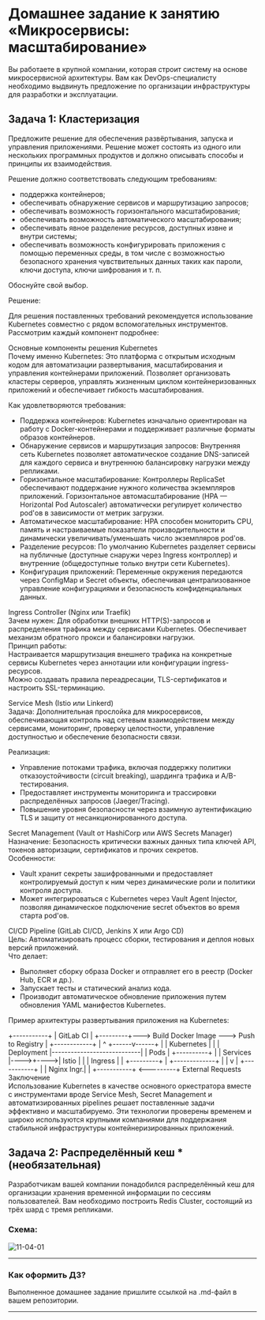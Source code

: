 
# Домашнее задание к занятию «Микросервисы: масштабирование»

Вы работаете в крупной компании, которая строит систему на основе микросервисной архитектуры.
Вам как DevOps-специалисту необходимо выдвинуть предложение по организации инфраструктуры для разработки и эксплуатации.

## Задача 1: Кластеризация

Предложите решение для обеспечения развёртывания, запуска и управления приложениями.
Решение может состоять из одного или нескольких программных продуктов и должно описывать способы и принципы их взаимодействия.

Решение должно соответствовать следующим требованиям:
- поддержка контейнеров;
- обеспечивать обнаружение сервисов и маршрутизацию запросов;
- обеспечивать возможность горизонтального масштабирования;
- обеспечивать возможность автоматического масштабирования;
- обеспечивать явное разделение ресурсов, доступных извне и внутри системы;
- обеспечивать возможность конфигурировать приложения с помощью переменных среды, в том числе с возможностью безопасного хранения чувствительных данных таких как пароли, ключи доступа, ключи шифрования и т. п.

Обоснуйте свой выбор.  

Решение:  

Для решения поставленных требований рекомендуется использование Kubernetes совместно с рядом вспомогательных инструментов. Рассмотрим каждый компонент подробнее:

Основные компоненты решения Kubernetes  
Почему именно Kubernetes: Это платформа с открытым исходным кодом для автоматизации развертывания, масштабирования и управления контейнерами приложений. Позволяет организовать кластеры серверов, управлять жизненным циклом контейнеризованных приложений и обеспечивает гибкость масштабирования.

Как удовлетворяются требования:  
+ Поддержка контейнеров: Kubernetes изначально ориентирован на работу с Docker-контейнерами и поддерживает различные форматы образов контейнеров.  
+ Обнаружение сервисов и маршрутизация запросов: Внутренняя сеть Kubernetes позволяет автоматическое создание DNS-записей для каждого сервиса и внутреннюю балансировку нагрузки между репликами.  
+ Горизонтальное масштабирование: Контроллеры ReplicaSet обеспечивают поддержание нужного количества экземпляров приложений. Горизонтальное автомасштабирование (HPA — Horizontal Pod Autoscaler) автоматически регулирует количество pod'ов в зависимости от метрик загрузки.  
+ Автоматическое масштабирование: HPA способен мониторить CPU, память и настраиваемые показатели производительности и динамически увеличивать/уменьшать число экземпляров pod'ов.  
+ Разделение ресурсов: По умолчанию Kubernetes разделяет сервисы на публичные (доступные снаружи через Ingress контроллер) и внутренние (общедоступные только внутри сети Kubernetes).  
+ Конфигурация приложений: Переменные окружения передаются через ConfigMap и Secret объекты, обеспечивая централизованное управление конфигурациями и безопасность конфиденциальных данных.


Ingress Controller (Nginx или Traefik)  
Зачем нужен: Для обработки внешних HTTP(S)-запросов и распределения трафика между сервисами Kubernetes. Обеспечивает механизм обратного прокси и балансировки нагрузки.  
Принцип работы:  
Настраивается маршрутизация внешнего трафика на конкретные сервисы Kubernetes через аннотации или конфигурации ingress-ресурсов.  
Можно создавать правила переадресации, TLS-сертификатов и настроить SSL-терминацию.  


Service Mesh (Istio или Linkerd)  
Задача: Дополнительная прослойка для микросервисов, обеспечивающая контроль над сетевым взаимодействием между сервисами, мониторинг, проверку целостности, управление доступностью и обеспечение безопасности связи.  

Реализация:  
+ Управление потоками трафика, включая поддержку политики отказоустойчивости (circuit breaking), шардинга трафика и A/B-тестирования.  
+ Предоставляет инструменты мониторинга и трассировки распределённых запросов (Jaeger/Tracing).  
+ Повышение уровня безопасности через взаимную аутентификацию TLS и защиту от несанкционированного доступа.  


Secret Management (Vault от HashiCorp или AWS Secrets Manager)  
Назначение: Безопасность критически важных данных типа ключей API, токенов авторизации, сертификатов и прочих секретов.  
Особенности:  
+ Vault хранит секреты зашифрованными и предоставляет контролируемый доступ к ним через динамические роли и политики контроля доступа.  
+ Может интегрироваться с Kubernetes через Vault Agent Injector, позволяя динамическое подключение secret объектов во время старта pod'ов.  


CI/CD Pipeline (GitLab CI/CD, Jenkins X или Argo CD)  
Цель: Автоматизировать процесс сборки, тестирования и деплоя новых версий приложений.  
Что делает:  
+ Выполняет сборку образа Docker и отправляет его в реестр (Docker Hub, ECR и др.).
+ Запускает тесты и статический анализ кода.  
+ Производит автоматическое обновление приложения путем обновления YAML манифестов Kubernetes.  



Пример архитектуры развертывания приложения на Kubernetes:  

+-----------+
| GitLab CI |
+---------+---> Build Docker Image ---> Push to Registry
      |                            +------------+
      |                                     ^
+------v------+                           |
| Kubernetes  |                           |
| Deployment  |----------------------------|
| Pods        |           +----------+     |
| Services    |---->+---->| Istio   |     |
| Ingress     |       |   +---------+     |
+-------------+       |                   |
                      v                   |
                  +-----------+           |
                  | Nginx Ingr.|          |
                  +-----------+ <---------+
                              External Requests
Заключение  
Использование Kubernetes в качестве основного оркестратора вместе с инструментами вроде Service Mesh, Secret Management и автоматизированных pipelines решает поставленные задачи эффективно и масштабируемо. Эти технологии проверены временем и широко используются крупными компаниями для поддержания стабильной инфраструктуры контейнеризированных приложений.  





## Задача 2: Распределённый кеш * (необязательная)

Разработчикам вашей компании понадобился распределённый кеш для организации хранения временной информации по сессиям пользователей.
Вам необходимо построить Redis Cluster, состоящий из трёх шард с тремя репликами.

### Схема:

![11-04-01](https://user-images.githubusercontent.com/1122523/114282923-9b16f900-9a4f-11eb-80aa-61ed09725760.png)

---

### Как оформить ДЗ?

Выполненное домашнее задание пришлите ссылкой на .md-файл в вашем репозитории.

---
